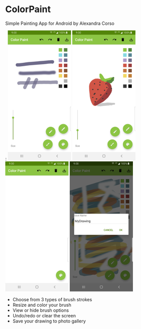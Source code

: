 # ColorPaint
Simple Painting App for Android by Alexandra Corso 

:
<img src="https://github.com/corso13/ColorPaint/blob/master/screenshots-/demo1.jpg" alt="App Screenshot Brushstrokes" width="200"/>
<img src="https://github.com/corso13/ColorPaint/blob/master/screenshots-/demo2.jpg" alt="App Screenshot Brushstrokes" width="200"/>
<img src="https://github.com/corso13/ColorPaint/blob/master/screenshots-/demo3.jpg" alt="App Screenshot Brushstrokes" width="200"/>
<img src="https://github.com/corso13/ColorPaint/blob/master/screenshots-/demo4.jpg" alt="App Screenshot Brushstrokes" width="200"/>

- Choose from 3 types of brush strokes
- Resize and color your brush
- View or hide brush options
- Undo/redo or clear the screen
- Save your drawing to photo gallery
